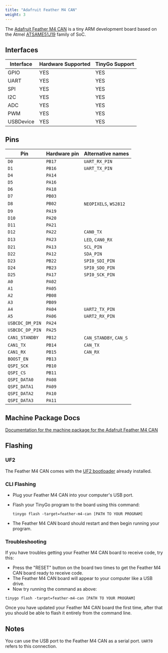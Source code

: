 ```yaml
---
title: "Adafruit Feather M4 CAN"
weight: 3
---
```


The [Adafruit Feather M4 CAN](https://www.adafruit.com/product/4759) is a tiny ARM development board based on the Atmel [ATSAME51J19](https://www.microchip.com/wwwproducts/en/ATSAME51J19A) family of SoC.

## Interfaces

| Interface | Hardware Supported | TinyGo Support |
| --------- | ------------- | ----- |
| GPIO      | YES | YES |
| UART      | YES | YES |
| SPI       | YES | YES |
| I2C       | YES | YES |
| ADC       | YES | YES |
| PWM       | YES | YES |
| USBDevice | YES | YES |

## Pins

| Pin               | Hardware pin | Alternative names |
| ----------------- | ------------ | ----------------- |
| `D0`              | `PB17`       | `UART_RX_PIN`     |
| `D1`              | `PB16`       | `UART_TX_PIN`     |
| `D4`              | `PA14`       |                   |
| `D5`              | `PA16`       |                   |
| `D6`              | `PA18`       |                   |
| `D7`              | `PB03`       |                   |
| `D8`              | `PB02`       | `NEOPIXELS`, `WS2812` |
| `D9`              | `PA19`       |                   |
| `D10`             | `PA20`       |                   |
| `D11`             | `PA21`       |                   |
| `D12`             | `PA22`       | `CAN0_TX`         |
| `D13`             | `PA23`       | `LED`, `CAN0_RX`  |
| `D21`             | `PA13`       | `SCL_PIN`         |
| `D22`             | `PA12`       | `SDA_PIN`         |
| `D23`             | `PB22`       | `SPI0_SDI_PIN`    |
| `D24`             | `PB23`       | `SPI0_SDO_PIN`    |
| `D25`             | `PA17`       | `SPI0_SCK_PIN`    |
| `A0`              | `PA02`       |                   |
| `A1`              | `PA05`       |                   |
| `A2`              | `PB08`       |                   |
| `A3`              | `PB09`       |                   |
| `A4`              | `PA04`       | `UART2_TX_PIN`    |
| `A5`              | `PA06`       | `UART2_RX_PIN`    |
| `USBCDC_DM_PIN`   | `PA24`       |                   |
| `USBCDC_DP_PIN`   | `PA25`       |                   |
| `CAN1_STANDBY`    | `PB12`       | `CAN_STANDBY`, `CAN_S` |
| `CAN1_TX`         | `PB14`       | `CAN_TX`          |
| `CAN1_RX`         | `PB15`       | `CAN_RX`          |
| `BOOST_EN`        | `PB13`       |                   |
| `QSPI_SCK`        | `PB10`       |                   |
| `QSPI_CS`         | `PB11`       |                   |
| `QSPI_DATA0`      | `PA08`       |                   |
| `QSPI_DATA1`      | `PA09`       |                   |
| `QSPI_DATA2`      | `PA10`       |                   |
| `QSPI_DATA3`      | `PA11`       |                   |

## Machine Package Docs

[Documentation for the machine package for the Adafruit Feather M4 CAN](../machine/feather-m4-can)

## Flashing

### UF2

The Feather M4 CAN comes with the [UF2 bootloader](https://github.com/Microsoft/uf2) already installed.

### CLI Flashing

- Plug your Feather M4 CAN into your computer's USB port.
- Flash your TinyGo program to the board using this command:

    ```shell
    tinygo flash -target=feather-m4-can [PATH TO YOUR PROGRAM]
    ```

- The Feather M4 CAN board should restart and then begin running your program.


### Troubleshooting

If you have troubles getting your Feather M4 CAN board to receive code, try this:

- Press the "RESET" button on the board two times to get the Feather M4 CAN board ready to receive code.
- The Feather M4 CAN board will appear to your computer like a USB drive.
- Now try running the command as above:


```shell
tinygo flash -target=feather-m4-can [PATH TO YOUR PROGRAM]
```

Once you have updated your Feather M4 CAN board the first time, after that you should be able to flash it entirely from the command line.

## Notes

You can use the USB port to the Feather M4 CAN as a serial port. `UART0` refers to this connection.
